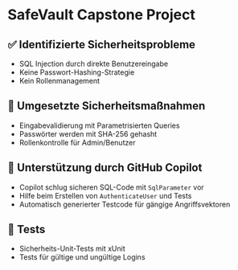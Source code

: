 # SafeVault Capstone Project

## ✅ Identifizierte Sicherheitsprobleme
- SQL Injection durch direkte Benutzereingabe
- Keine Passwort-Hashing-Strategie
- Kein Rollenmanagement

## 🔐 Umgesetzte Sicherheitsmaßnahmen
- Eingabevalidierung mit Parametrisierten Queries
- Passwörter werden mit SHA-256 gehasht
- Rollenkontrolle für Admin/Benutzer

## 🤖 Unterstützung durch GitHub Copilot
- Copilot schlug sicheren SQL-Code mit `SqlParameter` vor
- Hilfe beim Erstellen von `AuthenticateUser` und Tests
- Automatisch generierter Testcode für gängige Angriffsvektoren

## 🧪 Tests
- Sicherheits-Unit-Tests mit xUnit
- Tests für gültige und ungültige Logins

